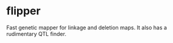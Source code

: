 # flipper
Fast genetic mapper for linkage and deletion maps.  It also has a rudimentary QTL finder.
